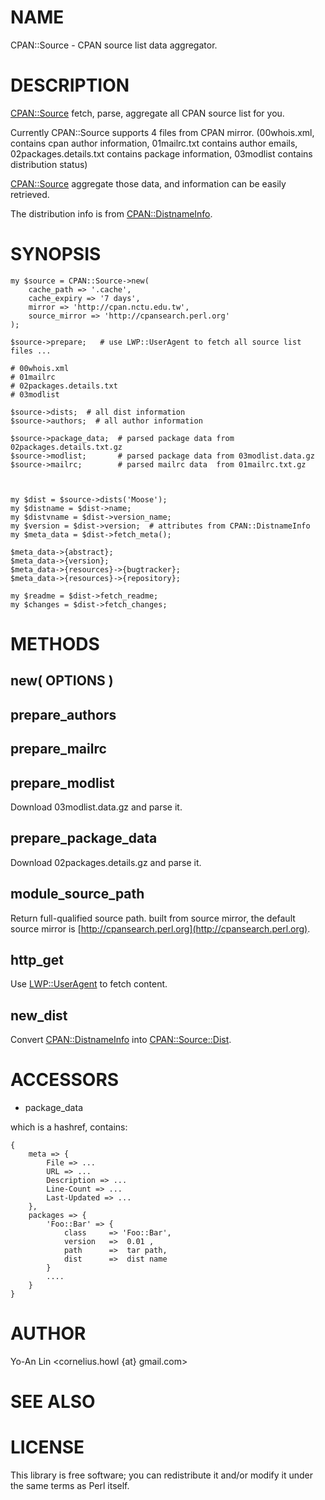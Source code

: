 # NAME

CPAN::Source - CPAN source list data aggregator.

# DESCRIPTION

[CPAN::Source](http://search.cpan.org/perldoc?CPAN::Source) fetch, parse, aggregate all CPAN source list for you.

Currently CPAN::Source supports 4 files from CPAN mirror. (00whois.xml,
contains cpan author information, 01mailrc.txt contains author emails, 
02packages.details.txt contains package information, 03modlist contains distribution status)

[CPAN::Source](http://search.cpan.org/perldoc?CPAN::Source) aggregate those data, and information can be easily retrieved.

The distribution info is from [CPAN::DistnameInfo](http://search.cpan.org/perldoc?CPAN::DistnameInfo).

# SYNOPSIS

    my $source = CPAN::Source->new(  
        cache_path => '.cache',
        cache_expiry => '7 days',
        mirror => 'http://cpan.nctu.edu.tw',
        source_mirror => 'http://cpansearch.perl.org'
    );

    $source->prepare;   # use LWP::UserAgent to fetch all source list files ...

    # 00whois.xml
    # 01mailrc
    # 02packages.details.txt
    # 03modlist

    $source->dists;  # all dist information
    $source->authors;  # all author information

    $source->package_data;  # parsed package data from 02packages.details.txt.gz
    $source->modlist;       # parsed package data from 03modlist.data.gz
    $source->mailrc;        # parsed mailrc data  from 01mailrc.txt.gz



    my $dist = $source->dists('Moose');
    my $distname = $dist->name;
    my $distvname = $dist->version_name;
    my $version = $dist->version;  # attributes from CPAN::DistnameInfo
    my $meta_data = $dist->fetch_meta();

    $meta_data->{abstract};
    $meta_data->{version};
    $meta_data->{resources}->{bugtracker};
    $meta_data->{resources}->{repository};

    my $readme = $dist->fetch_readme;
    my $changes = $dist->fetch_changes;

# METHODS

## new( OPTIONS )

## prepare_authors 

## prepare_mailrc

## prepare_modlist

Download 03modlist.data.gz and parse it.

## prepare_package_data

Download 02packages.details.gz and parse it.

## module_source_path

Return full-qualified source path. built from source mirror, the default source mirror is [http://cpansearch.perl.org](http://cpansearch.perl.org).

## http_get

Use [LWP::UserAgent](http://search.cpan.org/perldoc?LWP::UserAgent) to fetch content.

## new_dist

Convert [CPAN::DistnameInfo](http://search.cpan.org/perldoc?CPAN::DistnameInfo) into [CPAN::Source::Dist](http://search.cpan.org/perldoc?CPAN::Source::Dist).

# ACCESSORS

- package_data

which is a hashref, contains:

    { 
        meta => { 
            File => ...
            URL => ...
            Description => ...
            Line-Count => ...
            Last-Updated => ...
        },
        packages => { 
            'Foo::Bar' => {
                class     => 'Foo::Bar',
                version   =>  0.01 ,
                path      =>  tar path,
                dist      =>  dist name
            }
            ....
        }
    }







# AUTHOR

Yo-An Lin <cornelius.howl {at} gmail.com>

# SEE ALSO

# LICENSE

This library is free software; you can redistribute it and/or modify
it under the same terms as Perl itself.